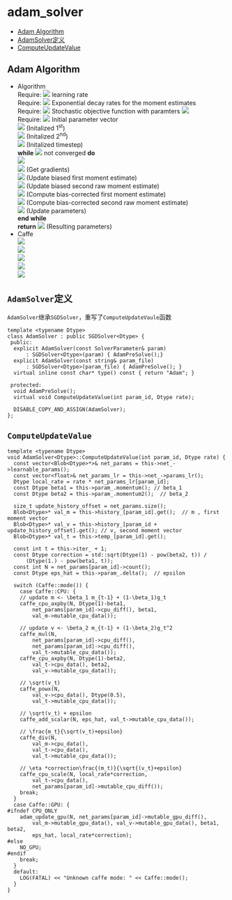 # adam_solver
- [Adam Algorithm](#Adam-Algorithm)
- [AdamSolver定义](#AdamSolver定义)
- [ComputeUpdateValue](#ComputeUpdateValue)
## Adam Algorithm  
- Algorithm  
    Require: <img src="http://latex.codecogs.com/svg.latex?\alpha" border="0"/> learning rate  
    Require: <img src="http://latex.codecogs.com/svg.latex?\beta_1,\beta_2\in[0,1]" border="0"/> Exponential decay rates for the moment estimates  
    Require: <img src="http://latex.codecogs.com/svg.latex?f(\theta)" border="0"/> Stochastic objective function with paramters <img src="http://latex.codecogs.com/svg.latex?\theta" border="0"/>      
    Require: <img src="http://latex.codecogs.com/svg.latex?\theta_0" border="0"/>  Initial parameter vector    
       <img src="http://latex.codecogs.com/svg.latex?m_0\leftarrow0" border="0"/> (Initalized 1<sup>st</sup>)  
       <img src="http://latex.codecogs.com/svg.latex?v_0\leftarrow0" border="0"/> (Initalized 2<sup>nd</sup>)  
       <img src="http://latex.codecogs.com/svg.latex?t\leftarrow0" border="0"/> (Initalized timestep)  
       **while** <img src="http://latex.codecogs.com/svg.latex?\theta_t" border="0"/> not converged **do**  
          <img src="http://latex.codecogs.com/svg.latex?t\leftarrow{t+1}" border="0"/>  
          <img src="http://latex.codecogs.com/svg.latex?g_t\leftarrow\nabla_{\theta}f_t(\theta_{t-1})" border="0"/> (Get gradients)  
          <img src="http://latex.codecogs.com/svg.latex?m_t\leftarrow\beta_1m_{t-1}+(1-\beta_1)g_t" border="0"/> (Update biased first moment estimate)  
          <img src="http://latex.codecogs.com/svg.latex?v_t\leftarrow\beta_2v_{t-1}+(1-\beta_2)g_t^2" border="0"/> (Update biased second raw moment estimate)  
          <img src="http://latex.codecogs.com/svg.latex?\hat{m}_t\leftarrow\frac{m_t}{1-\beta_1^t}" border="0"/> (Compute bias-corrected first moment estimate)  
          <img src="http://latex.codecogs.com/svg.latex?\hat{v}_t\leftarrow\frac{v_t}{1-\beta_2^t}" border="0"/> (Compute bias-corrected second raw moment estimate)  
          <img src="http://latex.codecogs.com/svg.latex?\theta_t\leftarrow\theta_{t-1}-\alpha\frac{\hat{m}_t}{\sqrt{\hat{v}_t+\varepsilon}}" border="0"/> (Update parameters)  
       **end while**  
       **return** <img src="http://latex.codecogs.com/svg.latex?\theta_t" border="0"/> (Resulting parameters)  
- Caffe  
  <img src="http://latex.codecogs.com/svg.latex?(m_t)_i=\beta_1(m_{t-1})_i+(1-\beta_1)(\nabla{L(W_t))_i}" border="0"/>  
  <img src="http://latex.codecogs.com/svg.latex?(v_t)_i=\beta_2(v_{t-1})_i+(1-\beta_2)(\nabla{L(W_t)})_i^2" border="0"/>  
  <img src="http://latex.codecogs.com/svg.latex?(W_{t+1})_i=(W_t)_i-\eta\frac{\sqrt{1-(\beta_2)_i^t}}{1-(\beta_1)_i^t}\frac{(m_t)_i}{\sqrt{(v_t)_i}+\varepsilon}" border="0"/>  
  <img src="http://latex.codecogs.com/svg.latex?correction=\frac{\sqrt{1-(\beta_2)_i^t}}{1-(\beta_1)_i^t}" border="0"/>  
  <img src="http://latex.codecogs.com/svg.latex?(W_{t+1})_i=(W_t)_i-\eta*correction\frac{(m_t)_i}{\sqrt{(v_t)_i}+\varepsilon}" border="0"/>  
## `AdamSolver`定义
`AdamSolver`继承`SGDSolver`，重写了`ComputeUpdateVaule`函数
```
template <typename Dtype>
class AdamSolver : public SGDSolver<Dtype> {
 public:
  explicit AdamSolver(const SolverParameter& param)
      : SGDSolver<Dtype>(param) { AdamPreSolve();}
  explicit AdamSolver(const string& param_file)
      : SGDSolver<Dtype>(param_file) { AdamPreSolve(); }
  virtual inline const char* type() const { return "Adam"; }

 protected:
  void AdamPreSolve();
  virtual void ComputeUpdateValue(int param_id, Dtype rate);

  DISABLE_COPY_AND_ASSIGN(AdamSolver);
};
```
## `ComputeUpdateValue`
```
template <typename Dtype>
void AdamSolver<Dtype>::ComputeUpdateValue(int param_id, Dtype rate) {
  const vector<Blob<Dtype>*>& net_params = this->net_->learnable_params();
  const vector<float>& net_params_lr = this->net_->params_lr();
  Dtype local_rate = rate * net_params_lr[param_id];
  const Dtype beta1 = this->param_.momentum(); // beta_1
  const Dtype beta2 = this->param_.momentum2();  // beta_2

  size_t update_history_offset = net_params.size();
  Blob<Dtype>* val_m = this->history_[param_id].get();  // m , first moment vector
  Blob<Dtype>* val_v = this->history_[param_id + update_history_offset].get(); // v, second moment vector
  Blob<Dtype>* val_t = this->temp_[param_id].get();

  const int t = this->iter_ + 1;
  const Dtype correction = std::sqrt(Dtype(1) - pow(beta2, t)) /
      (Dtype(1.) - pow(beta1, t));
  const int N = net_params[param_id]->count();
  const Dtype eps_hat = this->param_.delta();  // epsilon

  switch (Caffe::mode()) {
    case Caffe::CPU: {
    // update m <- \beta_1 m_{t-1} + (1-\beta_1)g_t
    caffe_cpu_axpby(N, Dtype(1)-beta1,
        net_params[param_id]->cpu_diff(), beta1,
        val_m->mutable_cpu_data());

    // update v <- \beta_2 m_{t-1} + (1-\beta_2)g_t^2
    caffe_mul(N,
        net_params[param_id]->cpu_diff(),
        net_params[param_id]->cpu_diff(),
        val_t->mutable_cpu_data());
    caffe_cpu_axpby(N, Dtype(1)-beta2,
        val_t->cpu_data(), beta2,
        val_v->mutable_cpu_data());

    // \sqrt(v_t)
    caffe_powx(N,
        val_v->cpu_data(), Dtype(0.5),
        val_t->mutable_cpu_data());
    
    // \sqrt(v_t) + epsilon
    caffe_add_scalar(N, eps_hat, val_t->mutable_cpu_data());
    
    // \frac{m_t}{\sqrt(v_t)+epsilon}
    caffe_div(N,
        val_m->cpu_data(),
        val_t->cpu_data(),
        val_t->mutable_cpu_data());
    
    // \eta *correction\frac{(m_t)}{\sqrt{(v_t}+epsilon}
    caffe_cpu_scale(N, local_rate*correction,
        val_t->cpu_data(),
        net_params[param_id]->mutable_cpu_diff());
    break;
  }
  case Caffe::GPU: {
#ifndef CPU_ONLY
    adam_update_gpu(N, net_params[param_id]->mutable_gpu_diff(),
        val_m->mutable_gpu_data(), val_v->mutable_gpu_data(), beta1, beta2,
        eps_hat, local_rate*correction);
#else
    NO_GPU;
#endif
    break;
  }
  default:
    LOG(FATAL) << "Unknown caffe mode: " << Caffe::mode();
  }
}
```
